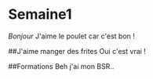 # Semaine1
*Bonjour*
J'aime le poulet car c'est bon !

##J'aime manger des frites
Oui c'est vrai !

##Formations
Beh j'ai mon BSR..